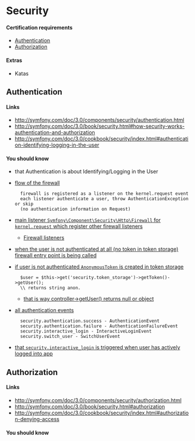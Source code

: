 # Security

#### Certification requirements

* [Authentication](#authentication)
* [Authorization](#authorization)

#### Extras

* Katas

## Authentication <a id="authentication"></a>

#### Links

* <http://symfony.com/doc/3.0/components/security/authentication.html>
* <http://symfony.com/doc/3.0/book/security.html#how-security-works-authentication-and-authorization>
* <http://symfony.com/doc/3.0/cookbook/security/index.html#authentication-identifying-logging-in-the-user>

#### You should know

* that Authentication is about Identifying/Logging in the User
* [flow of the firewall][a-3]
		
		firewall is registered as a listener on the kernel.request event
		each listener authenticate a user, throw AuthenticationException or skip 
		(no authentication information on Request)
* [main listener `Symfony\Component\Security\Http\Firewall` for `kernel.request` which register other firewall listeners][a-4]
	* [Firewall listeners][a-5]
* [when the user is not authenticated at all (no token in token storage) firewall entry point is being called][a-6]
* [if user is not authenticated `AnonymousToken` is created in token storage][a-7]

		$user = $this->get('security.token_storage')->getToken()->getUser();
		\\ returns string anon.
		
	* [	that is way controller->getUser() returns null or object][a-8]
* [all authentication events][a-1]
	
		security.authentication.success - AuthenticationEvent
		security.authentication.failure - AuthenticationFailureEvent
		security.interactive_login - InteractiveLoginEvent
		security.switch_user - SwitchUserEvent
	
* [that `security.interactive_login` is triggered when user has actively logged into app][a-2]

[a-1]: http://symfony.com/doc/3.0/components/security/authentication.html#authentication-events
[a-2]: http://symfony.com/doc/3.0/components/security/authentication.html#security-events
[a-3]: https://symfony.com/doc/3.0/components/security/firewall.html#flow-firewall-authentication-authorization
[a-4]: http://api.symfony.com/3.0/Symfony/Component/Security/Http/Firewall.html
[a-5]: https://github.com/symfony/security-http/tree/3.0/Firewall
[a-6]: https://symfony.com/doc/3.0/components/security/firewall.html#entry-points
[a-7]: https://github.com/symfony/security-http/blob/3.0/Firewall/AnonymousAuthenticationListener.php
[a-8]: https://github.com/symfony/framework-bundle/blob/3.0/Controller/Controller.php#L324

## Authorization <a id="authorization"></a>

#### Links

* <http://symfony.com/doc/3.0/components/security/authorization.html>
* <http://symfony.com/doc/3.0/book/security.html#authorization>
* <http://symfony.com/doc/3.0/cookbook/security/index.html#authorization-denying-access>

#### You should know

